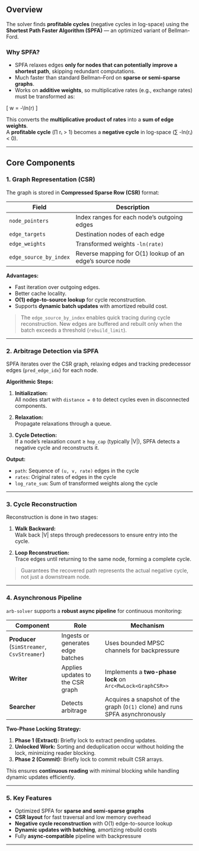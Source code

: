 ## Overview

The solver finds **profitable cycles** (negative cycles in log-space) using the **Shortest Path Faster Algorithm (SPFA)** — an optimized variant of Bellman-Ford.

### Why SPFA?

- SPFA relaxes edges **only for nodes that can potentially improve a shortest path**, skipping redundant computations.
- Much faster than standard Bellman–Ford on **sparse or semi-sparse graphs**.
- Works on **additive weights**, so multiplicative rates (e.g., exchange rates) must be transformed as:

\[
w = -\ln(r)
\]

This converts the **multiplicative product of rates** into a **sum of edge weights**.  
A **profitable cycle** (∏ rᵢ > 1) becomes a **negative cycle** in log-space (∑ -ln(rᵢ) < 0).

---

## Core Components

### 1. Graph Representation (CSR)

The graph is stored in **Compressed Sparse Row (CSR)** format:

| Field | Description |
|-------|-------------|
| `node_pointers` | Index ranges for each node’s outgoing edges |
| `edge_targets` | Destination nodes of each edge |
| `edge_weights` | Transformed weights `-ln(rate)` |
| `edge_source_by_index` | Reverse mapping for O(1) lookup of an edge’s source node |

**Advantages:**

- Fast iteration over outgoing edges.
- Better cache locality.
- **O(1) edge-to-source lookup** for cycle reconstruction.
- Supports **dynamic batch updates** with amortized rebuild cost.

> The `edge_source_by_index` enables quick tracing during cycle reconstruction. New edges are buffered and rebuilt only when the batch exceeds a threshold (`rebuild_limit`).

---

### 2. Arbitrage Detection via SPFA

SPFA iterates over the CSR graph, relaxing edges and tracking predecessor edges (`pred_edge_idx`) for each node.  

**Algorithmic Steps:**

1. **Initialization:**  
   All nodes start with `distance = 0` to detect cycles even in disconnected components.

2. **Relaxation:**  
   Propagate relaxations through a queue.

3. **Cycle Detection:**  
   If a node’s relaxation count ≥ `hop_cap` (typically |V|), SPFA detects a negative cycle and reconstructs it.

**Output:**  

- `path`: Sequence of `(u, v, rate)` edges in the cycle  
- `rates`: Original rates of edges in the cycle  
- `log_rate_sum`: Sum of transformed weights along the cycle

---

### 3. Cycle Reconstruction

Reconstruction is done in two stages:

1. **Walk Backward:**  
   Walk back |V| steps through predecessors to ensure entry into the cycle.

2. **Loop Reconstruction:**  
   Trace edges until returning to the same node, forming a complete cycle.

> Guarantees the recovered path represents the actual negative cycle, not just a downstream node.

---

### 4. Asynchronous Pipeline

`arb-solver` supports a **robust async pipeline** for continuous monitoring:

| Component | Role | Mechanism |
|-----------|------|-----------|
| **Producer** (`SimStreamer`, `CsvStreamer`) | Ingests or generates edge batches | Uses bounded MPSC channels for backpressure |
| **Writer** | Applies updates to the CSR graph | Implements a **two-phase lock** on `Arc<RwLock<GraphCSR>>` |
| **Searcher** | Detects arbitrage | Acquires a snapshot of the graph (`O(1)` clone) and runs SPFA asynchronously |

**Two-Phase Locking Strategy:**

1. **Phase 1 (Extract):** Briefly lock to extract pending updates.  
2. **Unlocked Work:** Sorting and deduplication occur without holding the lock, minimizing reader blocking.  
3. **Phase 2 (Commit):** Briefly lock to commit rebuilt CSR arrays.

This ensures **continuous reading** with minimal blocking while handling dynamic updates efficiently.

---

### 5. Key Features

- Optimized SPFA for **sparse and semi-sparse graphs**
- **CSR layout** for fast traversal and low memory overhead
- **Negative cycle reconstruction** with O(1) edge-to-source lookup
- **Dynamic updates with batching**, amortizing rebuild costs
- Fully **async-compatible** pipeline with backpressure
---
